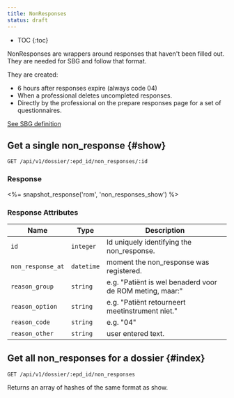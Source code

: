 ```yaml
---
title: NonResponses
status: draft
---
```


* TOC
{:toc}

NonResponses are wrappers around responses that haven't been filled out. They are needed for SBG and follow that format.

They are created:
- 6 hours after responses expire (always code 04)
- When a professional deletes uncompleted responses.
- Directly by the professional on the prepare responses page for a set of questionnaires.

[See SBG definition](http://www.sbggz.nl/MDS?contentitem=cded80f9-83e4-4159-8596-9d04c7fde64f#Reden-non-response)

## Get a single non_response {#show}

    GET /api/v1/dossier/:epd_id/non_responses/:id

### Response

<%= snapshot_response('rom', 'non_responses_show') %>

### Response Attributes

Name                  | Type      | Description
----------------------|-----------|--------------
`id`                  | `integer` | Id uniquely identifying the non_response.
`non_response_at`     | `datetime`| moment the non_response was registered.
`reason_group`        | `string`  | e.g. "Patiënt is wel benaderd voor de ROM meting, maar:"
`reason_option`       | `string`  | e.g. "Patiënt retourneert meetinstrument niet."
`reason_code`         | `string`  | e.g. "04"
`reason_other`        | `string`  | user entered text.

## Get all non_responses for a dossier {#index}

    GET /api/v1/dossier/:epd_id/non_responses

Returns an array of hashes of the same format as show.
